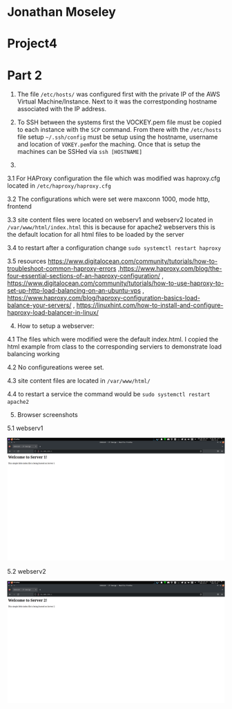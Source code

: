 # Jonathan Moseley
# Project4


# Part 2

1. The file ```/etc/hosts/``` was configured first with the private IP of the AWS Virtual Machine/Instance. Next to it was the correstponding hostname associated with the IP address. 
2. To SSH between the systems first the VOCKEY.pem file must be copied to each instance with the ```SCP``` command. From there with the ```/etc/hosts``` file setup ```~/.ssh/config``` must be setup using the hostname, username and location of ```VOKEY.pem```for the maching. Once that is setup the machines can be SSHed via ```ssh [HOSTNAME]```

3.

3.1 For HAProxy configuration the file which was modified was haproxy.cfg located in ```/etc/haproxy/haproxy.cfg```

3.2 The configurations which were set were maxconn 1000, mode http, frontend 

3.3 site content files were located on webserv1 and webserv2 located in ```/var/www/html/index.html``` this is because for apache2 webservers this is the default location for all html files to be loaded by the server

3.4 to restart after a configuration change ```sudo systemctl restart haproxy```

3.5 resources https://www.digitalocean.com/community/tutorials/how-to-troubleshoot-common-haproxy-errors ,https://www.haproxy.com/blog/the-four-essential-sections-of-an-haproxy-configuration/ , https://www.digitalocean.com/community/tutorials/how-to-use-haproxy-to-set-up-http-load-balancing-on-an-ubuntu-vps , https://www.haproxy.com/blog/haproxy-configuration-basics-load-balance-your-servers/ , https://linuxhint.com/how-to-install-and-configure-haproxy-load-balancer-in-linux/


4. How to setup a webserver:

4.1 The files which were modified were the default index.html. I copied the html example from class to the corresponding serviers to demonstrate load balancing working

4.2 No configureations weree set. 

4.3 site content files are located in ```/var/www/html/```

4.4 to restart a service the command would be ```sudo systemctl restart apache2```


5. Browser screenshots

5.1 webserv1

![Webserv1](https://github.com/WSU-kduncan/ceg3120-Jmoseley512/blob/main/Project4/Images/webserv-1.png)

5.2 webserv2

![Webserv2](https://github.com/WSU-kduncan/ceg3120-Jmoseley512/blob/main/Project4/Images/webserv-2.png)
